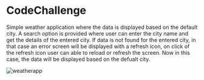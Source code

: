 # CodeChallenge
Simple weather application where the data is displayed based on the default city. A search option is provided where user can enter the city name and get the details of the entered city. If data is not found for the entered city, in that case an error screen will be displayed with a refresh icon, on click of the refresh icon user can able to reload or refresh the screen. Now in this case, the data will be displayed based on the defualt city.


![weatherapp](https://user-images.githubusercontent.com/18376847/233788621-82d70357-c7b1-4fa3-ba18-100fc005160a.jpg)
